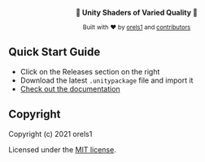 ﻿<p align="center">
<strong>📜 Unity Shaders of Varied Quality 📜</strong>
</p>

<p align="center">
  <sub>Built with ❤︎ by
  <a href="https://twitter.com/orels1_">orels1</a> and
  <a href="https://github.com/orels1/orels1-Unity-Scripts/graphs/contributors">
    contributors
  </a>
  </sub>
</p>

## Quick Start Guide

- Click on the Releases section on the right
- Download the latest `.unitypackage` file and import it
- [Check out the documentation](https://shaders.orels.sh)

## Copyright

Copyright (c) 2021 orels1

Licensed under the [MIT license](LICENSE).
